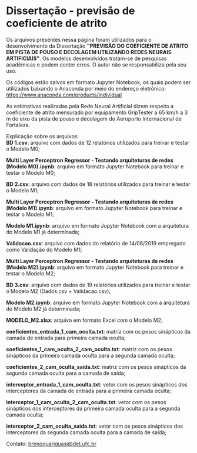 # Dissertação - previsão de coeficiente de atrito


Os arquivos presentes nessa página foram utilizados para o desenvolvimento da Dissertação **"PREVISÃO DO COEFICIENTE DE ATRITO EM PISTA DE POUSO E DECOLAGEM UTILIZANDO REDES NEURAIS ARTIFICIAIS"**. Os modelos desenvolvidos tratam-se de pesquisas acadêmicas e podem conter erros. O autor não se responsabiliza pela seu uso.


Os códigos estão salvos em formato Jupyter Notebook, os quais podem ser utilizados baixando o Anaconda por meio do endereço eletrônico: https://www.anaconda.com/products/individual

As estimativas realizadas pela Rede Neural Artificial dizem respeito a coeficiente de atrito mensurado por equipamento GripTester a 65 km/h a 3 m do eixo da pista de pouso e decolagem do Aeroporto Internacional de Fortaleza.


Explicação sobre os arquivos:<br>
**BD 1.csv**: arquivo com dados de 12 relatórios utilizados para treinar e testar o Modelo M0;

**Multi Layer Perceptron Regressor - Testando arquiteturas de redes (Modelo M0).ipynb**: arquivo em formato Jupyter Notebook para treinar e testar o Modelo M0;

**BD 2.csv**: arquivo com dados de 18 relatórios utilizados para treinar e testar o Modelo M1;

**Multi Layer Perceptron Regressor - Testando arquiteturas de redes (Modelo M1).ipynb**: arquivo em formato Jupyter Notebook para treinar e testar o Modelo M1;

**Modelo M1.ipynb**: arquivo em formato Jupyter Notebook com a arquitetura do Modelo M1 já determinada;

**Validacao.csv**: arquivo com dados do relatório de 14/08/2019 empregado como Validação do Modelo M1;

**Multi Layer Perceptron Regressor - Testando arquiteturas de redes (Modelo M2).ipynb**: arquivo em formato Jupyter Notebook para treinar e testar o Modelo M2;

**BD 3.csv**: arquivo com dados de 19 relatórios utilizados para treinar e testar o Modelo M2 (Dados.csv + Validacao.csv);

**Modelo M2.ipynb**: arquivo em formato Jupyter Notebook com a arquitetura do Modelo M2 já determinada;

**MODELO_M2.xlsx**: arquivo em formato Excel com o Modelo M2;

**coeficientes_entrada_1_cam_oculta.txt**: matriz com os pesos sinápticos da camada de entrada para primeira camada oculta;

**coeficientes_1_cam_oculta_2_cam_oculta.txt**: matriz com os pesos sinápticos da primeira camada oculta para a segunda camada oculta;

**coeficientes_2_cam_oculta_saida.txt**: matriz com os pesos sinápticos da segunda camada oculta para a camada de saída;

**interceptor_entrada_1_cam_oculta.txt**: vetor com os pesos sinápticos dos interceptores da camada de entrada para a primeira camada oculta;

**interceptor_1_cam_oculta_2_cam_oculta.txt**: vetor com os pesos sinápticos dos interceptores da primeira camada oculta para a segunda camada oculta;

**interceptor_2_cam_oculta_saida.txt**: vetor com os pesos sinápticos dos interceptores da segunda camada oculta para a camada de saída;




Contato: brenoquariguasi@det.ufc.br
